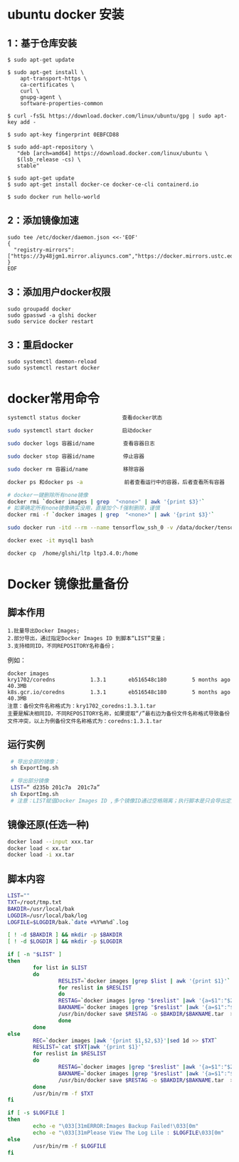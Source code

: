 # ubuntu docker 安装

## 1：基于仓库安装

    $ sudo apt-get update
    
    $ sudo apt-get install \
        apt-transport-https \
        ca-certificates \
        curl \
        gnupg-agent \
        software-properties-common
    
    $ curl -fsSL https://download.docker.com/linux/ubuntu/gpg | sudo apt-key add -
    
    $ sudo apt-key fingerprint 0EBFCD88
    
    $ sudo add-apt-repository \
       "deb [arch=amd64] https://download.docker.com/linux/ubuntu \
       $(lsb_release -cs) \
       stable"
    
    $ sudo apt-get update
    $ sudo apt-get install docker-ce docker-ce-cli containerd.io
    
    $ sudo docker run hello-world

## 2：添加镜像加速

	sudo tee /etc/docker/daemon.json <<-'EOF'
	{
	  "registry-mirrors": ["https://3y48jgm1.mirror.aliyuncs.com","https://docker.mirrors.ustc.edu.cn"]
	}
	EOF

## 3：添加用户docker权限

	sudo groupadd docker
	sudo gpasswd -a glshi docker
	sudo service docker restart

## 3：重启docker

```
sudo systemctl daemon-reload
sudo systemctl restart docker
```

# docker常用命令

```bash
systemctl status docker        		查看docker状态

sudo systemctl start docker      	启动docker

sudo docker logs 容器id/name   	   查看容器日志

sudo docker stop 容器id/name  	   停止容器

sudo docker rm 容器id/name   		   移除容器

docker ps 和docker ps -a    			前者查看运行中的容器，后者查看所有容器

# docker一键删除所有none镜像
docker rmi `docker images | grep  "<none>" | awk '{print $3}'`
# 如果确定所有none镜像确实没用，直接加个-f强制删除，谨慎
docker rmi -f `docker images | grep  "<none>" | awk '{print $3}'`

sudo docker run -itd --rm --name tensorflow_ssh_0 -v /data/docker/tensorflow/notebooks:/notebooks -p 8888:8888 -p 2022:22 1001/tensorflow_ssh:latest

docker exec -it mysql1 bash

docker cp  /home/glshi/ltp ltp3.4.0:/home
```



# Docker 镜像批量备份

## **脚本作用**

```
1.批量导出Docker Images;
2.部分导出，通过指定Docker Images ID 到脚本“LIST”变量；
3.支持相同ID，不同REPOSITORY名称备份；
```

例如：

```
docker images 
kry1702/coredns           1.3.1       eb516548c180        5 months ago        40.3MB
k8s.gcr.io/coredns        1.3.1       eb516548c180        5 months ago        40.3MB
注意：备份文件名称格式为：kry1702_coredns:1.3.1.tar
主要是解决相同ID，不同REPOSITORY名称，如果提取“/”最右边为备份文件名称格式导致备份文件冲突，以上为例备份文件名称格式为：coredns:1.3.1.tar 
```

## **运行实例**

```bash
 # 导出全部的镜像；
 sh ExportImg.sh

 # 导出部分镜像
 LIST=“ d235b 201c7a  201c7a”
 sh ExportImg.sh
 # 注意：LIST赋值Docker Images ID ,多个镜像ID通过空格隔离；执行脚本是只会导出定义ID的镜像；
```

## **镜像还原(任选一种)**

```bash
docker load --input xxx.tar
docker load < xx.tar
docker load -i xx.tar
```

## **脚本内容**

```bash
LIST=""
TXT=/root/tmp.txt
BAKDIR=/usr/local/bak
LOGDIR=/usr/local/bak/log
LOGFILE=$LOGDIR/bak.`date +%Y%m%d`.log

[ ! -d $BAKDIR ] && mkdir -p $BAKDIR
[ ! -d $LOGDIR ] && mkdir -p $LOGDIR

if [ -n "$LIST" ]
then
        for list in $LIST
        do
                RESLIST=`docker images |grep $list | awk '{print $1}'`
                for reslist in $RESLIST
                do
                RESTAG=`docker images |grep "$reslist" |awk '{a=$1":"$2;print a }'`
                BAKNAME=`docker images |grep "$reslist" |awk '{a=$1":"$2;print a }'|sed 's/\//_/g'`
                /usr/bin/docker save $RESTAG -o $BAKDIR/$BAKNAME.tar  >> $LOGFILE 2>&1
                done
        done
else
        REC=`docker images |awk '{print $1,$2,$3}'|sed 1d >> $TXT`
        RESLIST=`cat $TXT|awk '{print $1}'`
        for reslist in $RESLIST
        do
                RESTAG=`docker images |grep "$reslist" |awk '{a=$1":"$2;print a }'`
                BAKNAME=`docker images |grep "$reslist" |awk '{a=$1":"$2;print a }'|sed 's/\//_/g'`
                /usr/bin/docker save $RESTAG -o $BAKDIR/$BAKNAME.tar  >> $LOGFILE 2>&1
        done
        /usr/bin/rm -f $TXT
fi

if [ -s $LOGFILE ]
then
        echo -e "\033[31mERROR:Images Backup Failed!\033[0m"
        echo -e "\033[31mPlease View The Log Lile : $LOGFILE\033[0m"
else
        /usr/bin/rm -f $LOGFILE
fi
```

